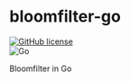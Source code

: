 # bloomfilter-go
[![GitHub license](https://img.shields.io/badge/license-MIT-blue.svg)](https://raw.githubusercontent.com/jdxyw/bloomfilter-go/main/LICENSE)  
![Go](https://github.com/jdxyw/bloomfilter-go/workflows/Go/badge.svg?branch=main)

Bloomfilter in Go
